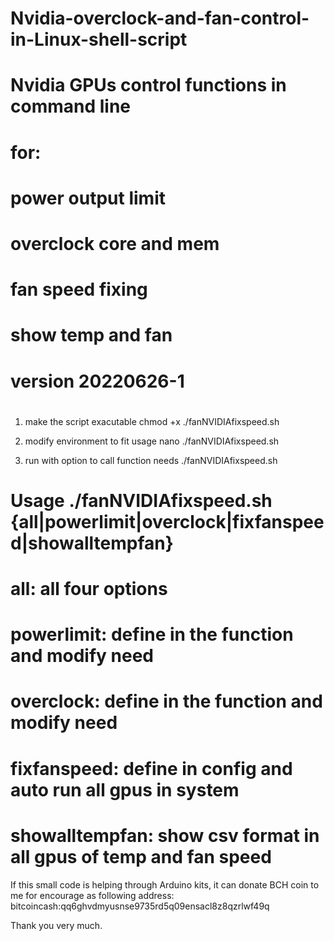 # Nvidia-overclock-and-fan-control-in-Linux-shell-script
#
# Nvidia GPUs control functions in command line
# for:
# power output limit
# overclock core and mem
# fan speed fixing
# show temp and fan
#
# version 20220626-1
#

1. make the script exacutable
chmod +x ./fanNVIDIAfixspeed.sh

2. modify environment to fit usage
nano ./fanNVIDIAfixspeed.sh

3. run with option to call function needs
./fanNVIDIAfixspeed.sh
# Usage ./fanNVIDIAfixspeed.sh {all|powerlimit|overclock|fixfanspeed|showalltempfan}
# all: all four options
# powerlimit: define in the function and modify need
# overclock:  define in the function and modify need
# fixfanspeed:  define in config and auto run all gpus in system
# showalltempfan: show csv format in all gpus of temp and fan speed

If this small code is helping through Arduino kits, it can donate BCH coin to me for encourage as following address: 
bitcoincash:qq6ghvdmyusnse9735rd5q09ensacl8z8qzrlwf49q

Thank you very much.
